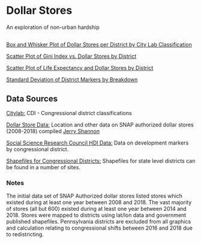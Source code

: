 # Dollar Stores
An exploration of non-urban hardship
##
[Box and Whisker Plot of Dollar Stores per District by City Lab Classification](https://github.com/SoSciSimple/dollar_stores/blob/master/Box_by_cluster.pdf)

[Scatter Plot of Gini Index vs. Dollar Stores by District](https://github.com/SoSciSimple/dollar_stores/blob/master/Gini_stores.pdf)

[Scatter Plot of Life Expectancy and Dollar Stores by District](https://github.com/SoSciSimple/dollar_stores/blob/master/life_expectancy.pdf)

[Standard Deviation of District Markers by Breakdown](https://github.com/SoSciSimple/dollar_stores/blob/master/Standard%20Deviations%20of%20District%20Markers.csv)


## Data Sources
[Citylab:](https://github.com/theatlantic/citylab-data/tree/master/citylab-congress) CDI - Congressional district classifications

[Dollar Store Data:](https://raw.githubusercontent.com/jshannon75/snap_retailers_2008_2017/master/data/dollars_all_wide.csv) Location and other data on SNAP authorized dollar stores (2008-2018) compiled [Jerry Shannon](http://geography.uga.edu/directory/people/jerry-shannon)

[Social Science Research Council HDI Data:](https://www.ssrc.org/programs/component/moa/mapping-the-measure-of-america/) Data on development markers by congressional district.

[Shapefiles for Congressional Districts:](https://www.census.gov/geo/maps-data/data/cbf/cbf_cds.html) Shapefiles for state level districts can be found in a number of sites.



### Notes
The initial data set of SNAP Authorized dollar stores listed stores which existed during at least one year between 2008 and 2018. The vast majority of stores (all but 600) existed during at least one year between 2014 and 2018. Stores were mapped to districts using lat/lon data and government published shapefiles. Pennsylvania districts are excluded from all graphics and calculation relating to congressional shifts between 2016 and 2018 due to redistricting.
